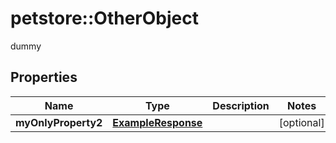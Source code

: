 # petstore::OtherObject

dummy

## Properties
Name | Type | Description | Notes
------------ | ------------- | ------------- | -------------
**myOnlyProperty2** | [**ExampleResponse**](ExampleResponse.md) |  | [optional] 


